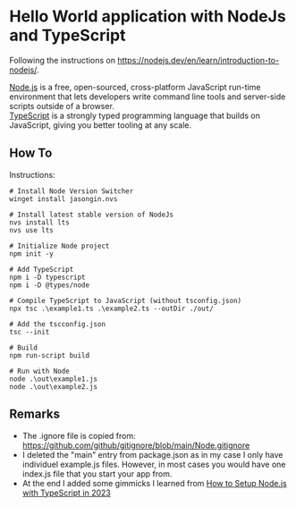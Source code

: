 # Hello World application with NodeJs and TypeScript

Following the instructions on https://nodejs.dev/en/learn/introduction-to-nodejs/. 

[Node.js](https://nodejs.dev/) is a free, open-sourced, cross-platform JavaScript run-time environment that lets developers write command line tools and server-side scripts outside of a browser. \
[TypeScript](https://www.typescriptlang.org/) is a strongly typed programming language that builds on JavaScript, giving you better tooling at any scale.

## How To

Instructions: 

```console
# Install Node Version Switcher
winget install jasongin.nvs

# Install latest stable version of NodeJs
nvs install lts
nvs use lts

# Initialize Node project
npm init -y

# Add TypeScript
npm i -D typescript
npm i -D @types/node

# Compile TypeScript to JavaScript (without tsconfig.json)
npx tsc .\example1.ts .\example2.ts --outDir ./out/

# Add the tscconfig.json
tsc --init

# Build
npm run-script build

# Run with Node
node .\out\example1.js
node .\out\example2.js
```

## Remarks

- The .ignore file is copied from: https://github.com/github/gitignore/blob/main/Node.gitignore
- I deleted the "main" entry from package.json as in my case I only have individuel example.js files. However, in most cases you would have one index.js file that you start your app from. 
- At the end I added some gimmicks I learned from [How to Setup Node.js with TypeScript in 2023](https://www.youtube.com/watch?v=H91aqUHn8sE)